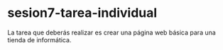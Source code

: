 # sesion7-tarea-individual

La tarea que deberás realizar es crear una página web básica para una tienda de informática.
